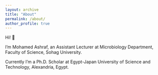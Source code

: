```yaml
---
layout: archive
title: "About"
permalink: /about/
author_profile: true
---
```

Hi! 👋

I’m Mohamed Ashraf, an Assistant Lecturer at Microbiology Department, Faculty of Science, Sohag University.

Currently I’m a Ph.D. Scholar at Egypt-Japan University of Science and Technology, Alexandria, Egypt.

